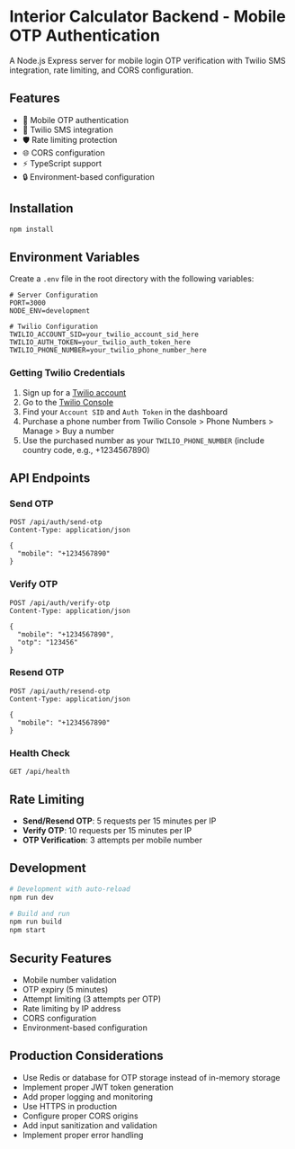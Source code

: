 # Interior Calculator Backend - Mobile OTP Authentication

A Node.js Express server for mobile login OTP verification with Twilio SMS integration, rate limiting, and CORS configuration.

## Features

- 📱 Mobile OTP authentication
- 📧 Twilio SMS integration
- 🛡️ Rate limiting protection
- 🌐 CORS configuration
- ⚡ TypeScript support
- 🔒 Environment-based configuration

## Installation

```bash
npm install
```

## Environment Variables

Create a `.env` file in the root directory with the following variables:

```env
# Server Configuration
PORT=3000
NODE_ENV=development

# Twilio Configuration
TWILIO_ACCOUNT_SID=your_twilio_account_sid_here
TWILIO_AUTH_TOKEN=your_twilio_auth_token_here
TWILIO_PHONE_NUMBER=your_twilio_phone_number_here
```

### Getting Twilio Credentials

1. Sign up for a [Twilio account](https://www.twilio.com/try-twilio)
2. Go to the [Twilio Console](https://console.twilio.com/)
3. Find your `Account SID` and `Auth Token` in the dashboard
4. Purchase a phone number from Twilio Console > Phone Numbers > Manage > Buy a number
5. Use the purchased number as your `TWILIO_PHONE_NUMBER` (include country code, e.g., +1234567890)

## API Endpoints

### Send OTP
```
POST /api/auth/send-otp
Content-Type: application/json

{
  "mobile": "+1234567890"
}
```

### Verify OTP
```
POST /api/auth/verify-otp
Content-Type: application/json

{
  "mobile": "+1234567890",
  "otp": "123456"
}
```

### Resend OTP
```
POST /api/auth/resend-otp
Content-Type: application/json

{
  "mobile": "+1234567890"
}
```

### Health Check
```
GET /api/health
```

## Rate Limiting

- **Send/Resend OTP**: 5 requests per 15 minutes per IP
- **Verify OTP**: 10 requests per 15 minutes per IP
- **OTP Verification**: 3 attempts per mobile number

## Development

```bash
# Development with auto-reload
npm run dev

# Build and run
npm run build
npm start
```

## Security Features

- Mobile number validation
- OTP expiry (5 minutes)
- Attempt limiting (3 attempts per OTP)
- Rate limiting by IP address
- CORS configuration
- Environment-based configuration

## Production Considerations

- Use Redis or database for OTP storage instead of in-memory storage
- Implement proper JWT token generation
- Add proper logging and monitoring
- Use HTTPS in production
- Configure proper CORS origins
- Add input sanitization and validation
- Implement proper error handling 